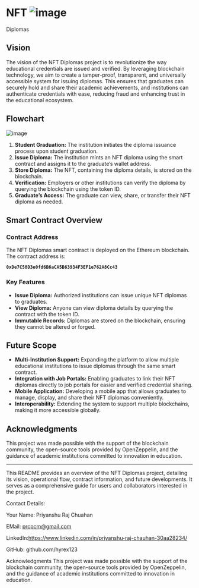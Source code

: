 # NFT ![image](https://github.com/user-attachments/assets/dd176be5-9529-4b9b-b534-4030a67a46c0)
Diplomas

## Vision

The vision of the NFT Diplomas project is to revolutionize the way educational credentials are issued and verified. By leveraging blockchain technology, we aim to create a tamper-proof, transparent, and universally accessible system for issuing diplomas. This ensures that graduates can securely hold and share their academic achievements, and institutions can authenticate credentials with ease, reducing fraud and enhancing trust in the educational ecosystem.

## Flowchart

![image](https://github.com/user-attachments/assets/b25527cf-104c-4e0c-b38e-83917517c90b)


1. **Student Graduation:** The institution initiates the diploma issuance process upon student graduation.
2. **Issue Diploma:** The institution mints an NFT diploma using the smart contract and assigns it to the graduate’s wallet address.
3. **Store Diploma:** The NFT, containing the diploma details, is stored on the blockchain.
4. **Verification:** Employers or other institutions can verify the diploma by querying the blockchain using the token ID.
5. **Graduate’s Access:** The graduate can view, share, or transfer their NFT diploma as needed.

## Smart Contract Overview

### Contract Address

The NFT Diplomas smart contract is deployed on the Ethereum blockchain. The contract address is:

**`0xDe7C58D3e0fd6B6aCA5B63934F3EF1e762A8Cc43`**


### Key Features

- **Issue Diploma:** Authorized institutions can issue unique NFT diplomas to graduates.
- **View Diploma:** Anyone can view diploma details by querying the contract with the token ID.
- **Immutable Records:** Diplomas are stored on the blockchain, ensuring they cannot be altered or forged.

## Future Scope

- **Multi-Institution Support:** Expanding the platform to allow multiple educational institutions to issue diplomas through the same smart contract.
- **Integration with Job Portals:** Enabling graduates to link their NFT diplomas directly to job portals for easier and verified credential sharing.
- **Mobile Application:** Developing a mobile app that allows graduates to manage, display, and share their NFT diplomas conveniently.
- **Interoperability:** Extending the system to support multiple blockchains, making it more accessible globally.

## Acknowledgments

This project was made possible with the support of the blockchain community, the open-source tools provided by OpenZeppelin, and the guidance of academic institutions committed to innovation in education.

---

This README provides an overview of the NFT Diplomas project, detailing its vision, operational flow, contract information, and future developments. It serves as a comprehensive guide for users and collaborators interested in the project.

Contact Details:

Your Name: Priyanshu Raj Chuahan

EMail: prcpcm@gmail.com

LinkedIn:https://www.linkedin.com/in/priyanshu-raj-chauhan-30aa28234/

GitHub: github.com/hyrex123

Acknowledgments
This project was made possible with the support of the blockchain community, the open-source tools provided by OpenZeppelin, and the guidance of academic institutions committed to innovation in education.
